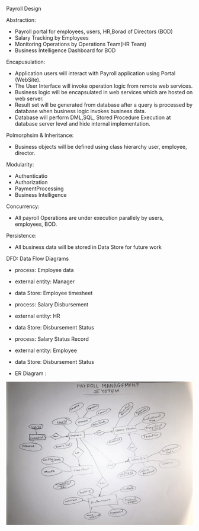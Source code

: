 Payroll Design

Abstraction:

- Payroll portal for employees, users, HR,Borad of Directors (BOD)
- Salary Tracking by Employees
- Monitoring Operations by Operations Team(HR Team)
- Business Intelligence Dashboard for BOD


Encapusulation:

- Application users will interact with Payroll application using Portal (WebSite).
- The User Interface will invoke operation logic from remote web services.
- Business logic will be encapsulated in web services which are hosted on web server.
- Result set will be generated from database after a query is processed by database when business logic invokes business data.
- Database will perform DML,SQL, Stored Procedure Execution at database server level and hide internal implementation.


Polmorphsim & Inheritance:
- Business objects will be defined using class hierarchy user, employee, director.


Modularity:
   - Authenticatio
   - Authorization
   - PaymentProcessing
   - Business Intelligence
	
	

Concurrency:
   - All payroll Operations are under execution parallely by users, employees, BOD.

Persistence:
   - All business data will be stored in Data Store for future work
	

DFD: Data Flow Diagrams

- process: Employee data 
- external entity: Manager
- data Store: Employee timesheet

- process: Salary Disbursement
- external entity: HR
- data Store: Disbursement Status

- process: Salary Status Record
- external entity: Employee
- data Store: Disbursement Status

	
- ER Diagram : 
<img src="./PayrollManagementSystemERDiagram.jpg">